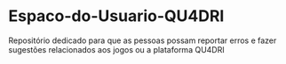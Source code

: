 # Espaco-do-Usuario-QU4DRI
Repositório dedicado para que as pessoas possam reportar erros e fazer sugestões relacionados aos jogos ou a plataforma QU4DRI
